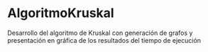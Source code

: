# AlgoritmoKruskal
Desarrollo del algoritmo de Kruskal con generación de grafos y presentación en gráfica de los resultados del tiempo de ejecución
